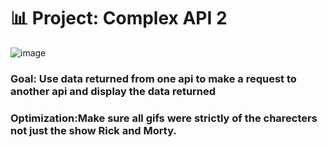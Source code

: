 # 📊 Project: Complex API 2
![image](https://user-images.githubusercontent.com/101963767/172075653-3dc8c98c-24f0-4925-b0da-b5a8e3fa0d86.png)

### Goal: Use data returned from one api to make a request to another api and display the data returned

### Optimization:Make sure all gifs were strictly of the charecters not just the show Rick and Morty.
